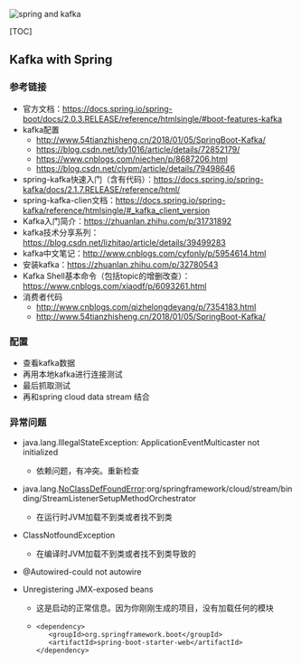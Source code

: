 ![spring and kafka](https://github.com/MagnetoWang/ideas-I-guess/blob/master/markdown-for-document-organization-management/manage-pictures/kafka.png)



[TOC]



## Kafka with Spring

### 参考链接

- 官方文档：https://docs.spring.io/spring-boot/docs/2.0.3.RELEASE/reference/htmlsingle/#boot-features-kafka
- kafka配置
  - http://www.54tianzhisheng.cn/2018/01/05/SpringBoot-Kafka/
  - https://blog.csdn.net/ldy1016/article/details/72852179/
  - https://www.cnblogs.com/niechen/p/8687206.html
  - https://blog.csdn.net/clypm/article/details/79498646
- spring-kafka快速入门（含有代码）：https://docs.spring.io/spring-kafka/docs/2.1.7.RELEASE/reference/html/
- spring-kafka-clien文档：https://docs.spring.io/spring-kafka/reference/htmlsingle/#_kafka_client_version
- Kafka入门简介：https://zhuanlan.zhihu.com/p/31731892
- kafka技术分享系列：https://blog.csdn.net/lizhitao/article/details/39499283
- kafka中文笔记：http://www.cnblogs.com/cyfonly/p/5954614.html
- 安装kafka：https://zhuanlan.zhihu.com/p/32780543
- Kafka Shell基本命令（包括topic的增删改查）：https://www.cnblogs.com/xiaodf/p/6093261.html
- 消费者代码
  - http://www.cnblogs.com/qizhelongdeyang/p/7354183.html
  - http://www.54tianzhisheng.cn/2018/01/05/SpringBoot-Kafka/

### 配置

- 查看kafka数据
- 再用本地kafka进行连接测试
- 最后抓取测试
- 再和spring cloud data stream 结合



### 异常问题

- java.lang.IllegalStateException: ApplicationEventMulticaster not initialized
  - 依赖问题，有冲突。重新检查

- java.lang.[NoClassDefFoundError](https://blog.csdn.net/u014427391/article/details/79743318):org/springframework/cloud/stream/binding/StreamListenerSetupMethodOrchestrator
  - 在运行时JVM加载不到类或者找不到类 

- ClassNotfoundException 
  - 在编译时JVM加载不到类或者找不到类导致的 

- @Autowired-could not autowire

- Unregistering JMX-exposed beans

  - 这是启动的正常信息。因为你刚刚生成的项目，没有加载任何的模块 

  - ```
    <dependency>
       <groupId>org.springframework.boot</groupId>
       <artifactId>spring-boot-starter-web</artifactId>
    </dependency>
    ```

